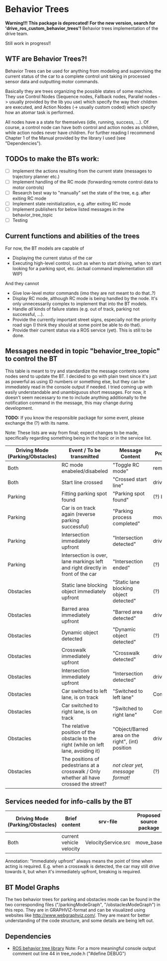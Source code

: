 # Behavior Trees
**Warning!!! This package is deprecated! For the new version, search for 'drive_ros_custom_behavior_trees'!**
Behavior trees implementation of the drive team. 

Still work in progress!!

## WTF are Behavior Trees?!
Behavior Trees can be used for anything from modeling and supervising the current status of the car to a complete control unit taking in processed sensor data and outputting motor commands.

Basically they are trees organizing the possible states of some machine. They use Control Nodes (Sequence nodes, Fallback nodes, Parallel nodes -> usually provided by the lib you use) which specify the way their children are executed, and Action Nodes (-> usually custom coded) which specify how an atomar task is performed. 

All nodes have a a state for themselves (idle, running, success, ...). Of course, a control node can have both control and action nodes as children, while action nodes never have children. For further reading I recommend Chapter 1 of the Manual provided by the library I used (see "Dependencies").

## TODOs to make the BTs work:
- [ ] Implement the actions resulting from the current state (messages to trajectory planner etc.)
- [ ] Implement handling of the RC mode (forwarding remote control data to motor controls)
- [ ] Research best way to "manually" set the state of the tree, e.g. after exiting RC mode
- [ ] Implement state reinitialization, e.g. after exiting RC mode
- [ ] Implement publishers for below listed messages in the behavior_tree_topic
- [ ] Testing

## Current functions and abilities of the trees
For now, the BT models are capable of
- Displaying the current status of the car
- Executing high-level control, such as when to start driving, when to start looking for a parking spot, etc. (actual command implementation still WIP)

And they cannot
- Give low-level motor commands (imo they are not meant to do that..?)
- Display RC mode, although RC mode is being handled by the node. It's only unnecessarily complex to implement that into the BT models.
- Handle *all* kinds of failure states (e.g. out of track, parking not successful, ...).
- Provide the currently important street signs, especially not the priority road sign (I think they should at some point be able to do that).
- Provide their current status via a ROS service (yet). This is still to be done.

## Messages needed in topic "behavior_tree_topic" to control the BT
This table is meant to try and standardize the message contents some nodes send to update the BT. I decided to go with plain trext since it's just as powerful as using ID numbers or something else, but they can be immediately read in the console output if needed. I tried coming up with easily understandable and unambiguous short messages. For now, it doesn't seem necessary to me to include anything additionally to the notification command in the message, this may change during development.

**TODO:** If you know the responsible package for some event, please exchange the (?) with its name.

Note: These lists are way from final; expect changes to be made, specifically regarding something being in the topic or in the service list.

Driving Mode (Parking/Obstacles) | Event  / To be transmitted | Message Content | Proposed source package
--- | --- | --- | ---
Both | RC mode enabeled/disabeled | "Toggle RC mode" | remote control receiver...
Both | Start line crossed | "Crossed start line" | drive_ros_image_recognition
Parking | Fitting parking spot found | "Parking spot found" | (?) Lidar...
Parking | Car is on track again (reverse parking successful) | "Parking process completed" | move_base
Parking | Intersection immediately upfront | "Intersection detected" | drive_ros_marker_detection
Parking | Intersection is over, lane markings left and right directly in front of the car | "Intersection ended" | (?)
Obstacles | Static lane blocking object immediately upfront | "Static lane blocking object detected" | (?)
Obstacles | Barred area immediately upfront | "Barred area detected" | drive_ros_marker_detection
Obstacles | Dynamic object detected | "Dynamic object detected" | (?)
Obstacles | Crosswalk immediately upfront | "Crosswalk detected" | drive_ros_marker_detection
Obstacles | Intersection immediately upfront | "Intersection detected" | drive_ros_marker_detection
Obstacles | Car switched to left lane, is on track | "Switched to left lane" | CommonRoad
Obstacles | Car switched to right lane, is on track | "Switched to right lane" | CommonRoad
Obstacles | The relative position of the obstacle to the right (while on left lane, avoiding it) | "Object/Barred area on the right", (int) position | drive_ros_marker_detection
Obstacles | The positions of pedestrians at a crosswalk / Only whether all have crossed the street? | *not clear yet, message format!* | (?)

## Services needed for info-calls by the BT
Driving Mode (Parking/Obstacles) | Brief content | srv-file | Proposed source package
--- | --- | --- | ---
Both | current vehicle velocity | VelocityService.src | move_base


Annotation: "Immediately upfront" always means the point of time when acting is required. E.g. when a crosswalk is detected, the car may still drive towards it, but when it's immediately upfront, breaking is required.

## BT Model Graphs
The two behavior trees for parking and obstacles mode can be found in the two corresponding files ("/parkingModeGraph", "/obstaclesModeGraph") in this repo. They are in GRAPHVIZ-format and can be visualized using websites like http://www.webgraphviz.com/. They are meant for better understanding of the code structure, and some details are being left out.

## Dependencies
* [ROS behavior tree library](https://github.com/miccol/ROS-Behavior-Tree) Note: For a more meaningful console output comment out line 44 in tree_node.h ("#define DEBUG")

